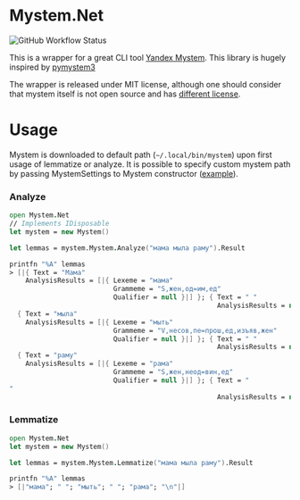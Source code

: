 # Mystem.Net

![GitHub Workflow Status](https://img.shields.io/github/workflow/status/dbarbashov/Mystem.Net/build-and-test)

This is a wrapper for a great CLI tool [Yandex Mystem](https://yandex.ru/dev/mystem/). 
This library is hugely inspired by [pymystem3](https://github.com/nlpub/pymystem3)

The wrapper is released under MIT license, although one should consider that mystem itself is not open source and has [different license](https://yandex.ru/legal/mystem/).

# Usage

Mystem is downloaded to default path (`~/.local/bin/mystem`) upon first usage of lemmatize or analyze. It is possible to specify custom mystem path by passing MystemSettings to Mystem constructor ([example](https://github.com/dbarbashov/mystem.net/blob/main/src/Mystem.Net.Tests/Tests.fs#L13)).

### Analyze
```fsharp
open Mystem.Net
// Implements IDisposable
let mystem = new Mystem()

let lemmas = mystem.Mystem.Analyze("мама мыла раму").Result

printfn "%A" lemmas
> [|{ Text = "Мама"
    AnalysisResults = [|{ Lexeme = "мама"
                          Grammeme = "S,жен,од=им,ед"
                          Qualifier = null }|] }; { Text = " "
                                                    AnalysisResults = null };
  { Text = "мыла"
    AnalysisResults = [|{ Lexeme = "мыть"
                          Grammeme = "V,несов,пе=прош,ед,изъяв,жен"
                          Qualifier = null }|] }; { Text = " "
                                                    AnalysisResults = null };
  { Text = "раму"
    AnalysisResults = [|{ Lexeme = "рама"
                          Grammeme = "S,жен,неод=вин,ед"
                          Qualifier = null }|] }; { Text = "
"
                                                    AnalysisResults = null }|]
```


### Lemmatize
```fsharp
open Mystem.Net
let mystem = new Mystem()

let lemmas = mystem.Mystem.Lemmatize("мама мыла раму").Result

printfn "%A" lemmas
> [|"мама"; " "; "мыть"; " "; "рама"; "\n"|]
```
